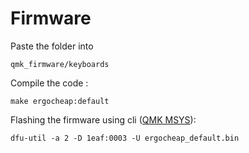 # Firmware

Paste the folder into
```
qmk_firmware/keyboards
```
Compile the code :
```
make ergocheap:default
```

Flashing the firmware using cli ([QMK MSYS](https://msys.qmk.fm/)):
```
dfu-util -a 2 -D 1eaf:0003 -U ergocheap_default.bin
```